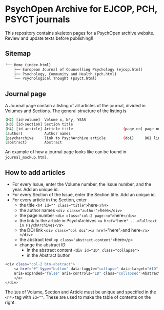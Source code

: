 # PsychOpen Archive for EJCOP, PCH, PSYCT journals
This repository contains skeleton pages for a PsychOpen archive website. Review and update texts before publishing!! 
## Sitemap
```bash
└── Home (index.html)
    ├── European Journal of Counselling Psychology (ejcop.html)
    ├── Psychology, Community and Health (pch.html)
    └── Psychological Thought (psyct.html)
```
## Journal page
A Journal page contain a listing of all articles of the journal, divided in Volumes and Sections.
The general structure of the listing is
```bash
(H2) [id-volume]  Volume x, N°y, YEAR
(H3) [id-section] Section title
(H4) [id-article] Article title                       (page-no) page number
(author)          Author names
(psycharchive     link to PsychArchive article        (doi)     DOI link
(abstract)        Abstract
```
An example of how a journal page looks like can be found in `journal_mockup.html`.

## How to add articles
- For every Issue, enter the Volume number, the Issue number, and the year. Add an unique id.
- For every Section of the Issue, enter the Section title. Add an unique id.
- For every article in the Section, enter 
    - the title `<h4 id="" class="title">`here`</h4>`
    - the author names `<div class="author">`here`</div>`
    - the page number `<div class="col-2 page-no">`here`</div>`
    - the link to the article in PsychArchives `<a href="`here`" ...>Fulltext in PsychArchives</a>`
    - the DOI link `<div class="col doi"><a href=`"here"`>`and here`</a></div>`
    - the abstract text `<p class="abstract-content">`here`</p>`
    - change the abstract ID
      - in the abstract content `<div id="ID" class="collapse">`
      - in the Abstract button
```bash
<div class="col-2 btn-abstract">
    <a href="#" type="button" data-toggle="collapse" data-target="#ID"
    aria-expanded="false" aria-controls="ID" class="collapsed">Abstract <i class="fa fa-xs" aria-hidden="true"></i>
    </a>
</div>
```
          
The `ID`s of Volume, Section and Article must be unique and specified in the `<h*>` tag with `id=""`. These are used to make the table of contents on the right.